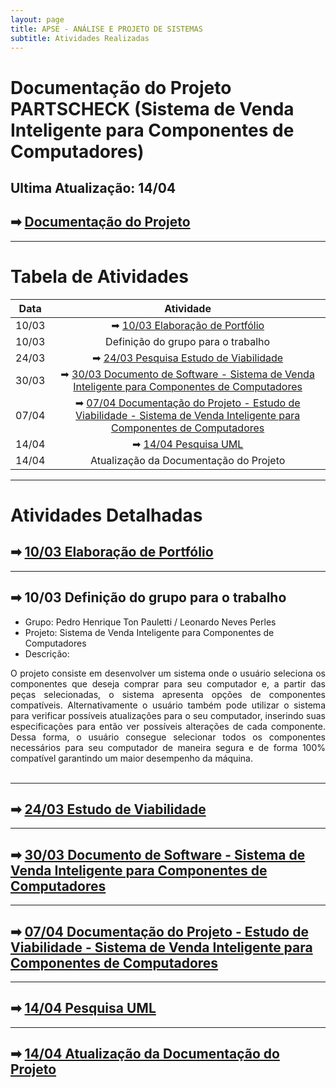 ```yaml
---
layout: page
title: APSE - ANÁLISE E PROJETO DE SISTEMAS
subtitle: Atividades Realizadas
---
```


# Documentação do Projeto PARTSCHECK (Sistema de Venda Inteligente para Componentes de Computadores)
## Ultima Atualização: 14/04
## ➡ [Documentação do Projeto](https://drive.google.com/file/d/1WukKOJ-8SEApePBkNXMESjueVbcEtur5/view?usp=sharing)

---

# Tabela de Atividades

| Data    | Atividade      |
| ------- |:--------------------------------------------------------------------------------------------:| 
| 10/03   | ➡ [10/03 Elaboração de Portfólio](https://pedro-pauletti.github.io/pedropauletti.github.io/)|
| 10/03   | Definição do grupo para o trabalho| Descrição abaixo|
| 24/03   | ➡ [24/03 Pesquisa Estudo de Viabilidade](https://pedro-pauletti.github.io/pedropauletti.github.io/cursos/5periodo/estudoViabilidade/)| 
| 30/03   | ➡ [30/03 Documento de Software - Sistema de Venda Inteligente para Componentes de Computadores](https://drive.google.com/file/d/1XgCHfFYZwYPpj3rZc5dLNXsHXBhwCK8K/view?usp=sharing)|
| 07/04   | ➡ [07/04 Documentação do Projeto - Estudo de Viabilidade - Sistema de Venda Inteligente para Componentes de Computadores](https://drive.google.com/file/d/1VnzbYQ6Dk5GoLkhSSlpqbr74bLLbBNRK/view?usp=sharing)|
| 14/04   | ➡ [14/04 Pesquisa UML](https://pedro-pauletti.github.io/pedropauletti.github.io/cursos/5periodo/UML/)|
| 14/04   | Atualização da Documentação do Projeto| |

---

# Atividades Detalhadas 

## ➡ [10/03 Elaboração de Portfólio](https://pedro-pauletti.github.io/pedropauletti.github.io/)

---

## ➡ 10/03 Definição do grupo para o trabalho

- Grupo: Pedro Henrique Ton Pauletti / Leonardo Neves Perles <br>
- Projeto: Sistema de Venda Inteligente para Componentes de Computadores <br>
- Descrição: 
<div style="text-align: justify"> O projeto consiste em desenvolver um sistema onde o usuário seleciona os componentes que deseja comprar para seu computador e, a partir das peças selecionadas, o sistema apresenta opções de componentes compatíveis. Alternativamente o usuário também pode utilizar o sistema para verificar possíveis atualizações para o seu computador, inserindo suas especificações para então ver possíveis alterações de cada componente. Dessa forma, o usuário consegue selecionar todos os componentes necessários para seu computador de maneira segura e de forma 100% compatível garantindo um maior desempenho da máquina. </div><br>

---

## ➡ [24/03 Estudo de Viabilidade](https://pedro-pauletti.github.io/pedropauletti.github.io/cursos/5periodo/estudoViabilidade/)

---

## ➡ [30/03 Documento de Software - Sistema de Venda Inteligente para Componentes de Computadores](https://drive.google.com/file/d/1XgCHfFYZwYPpj3rZc5dLNXsHXBhwCK8K/view?usp=sharing)

---

## ➡ [07/04 Documentação do Projeto - Estudo de Viabilidade - Sistema de Venda Inteligente para Componentes de Computadores](https://drive.google.com/file/d/1VnzbYQ6Dk5GoLkhSSlpqbr74bLLbBNRK/view?usp=sharing)

---

## ➡ [14/04 Pesquisa UML](https://pedro-pauletti.github.io/pedropauletti.github.io/cursos/5periodo/UML/)

---

## ➡ [14/04 Atualização da Documentação do Projeto]()
